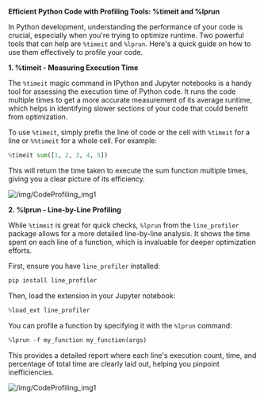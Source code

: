 **Efficient Python Code with Profiling Tools: %timeit and %lprun**

In Python development, understanding the performance of your code is crucial, especially when you're trying to optimize runtime. Two powerful tools that can help are `%timeit` and `%lprun`. Here's a quick guide on how to use them effectively to profile your code.

**1. %timeit - Measuring Execution Time**

The `%timeit` magic command in IPython and Jupyter notebooks is a handy tool for assessing the execution time of Python code. It runs the code multiple times to get a more accurate measurement of its average runtime, which helps in identifying slower sections of your code that could benefit from optimization.

To use `%timeit`, simply prefix the line of code or the cell with `%timeit` for a line or `%%timeit` for a whole cell. For example:
```python
%timeit sum([1, 2, 3, 4, 5])
```
This will return the time taken to execute the sum function multiple times, giving you a clear picture of its efficiency.

![/img/CodeProfiling_img1](C:\Users\akila\WebstormProjects\blogs\img\CodeProfiling_img2.png)

**2. %lprun - Line-by-Line Profiling**

While `%timeit` is great for quick checks, `%lprun` from the `line_profiler` package allows for a more detailed line-by-line analysis. It shows the time spent on each line of a function, which is invaluable for deeper optimization efforts.

First, ensure you have `line_profiler` installed:
```bash
pip install line_profiler
```
Then, load the extension in your Jupyter notebook:
```python
%load_ext line_profiler
```
You can profile a function by specifying it with the `%lprun` command:
```python
%lprun -f my_function my_function(args)
```
This provides a detailed report where each line's execution count, time, and percentage of total time are clearly laid out, helping you pinpoint inefficiencies.

![/img/CodeProfiling_img1](C:\Users\akila\WebstormProjects\blogs\img\CodeProfiling_img1.png)